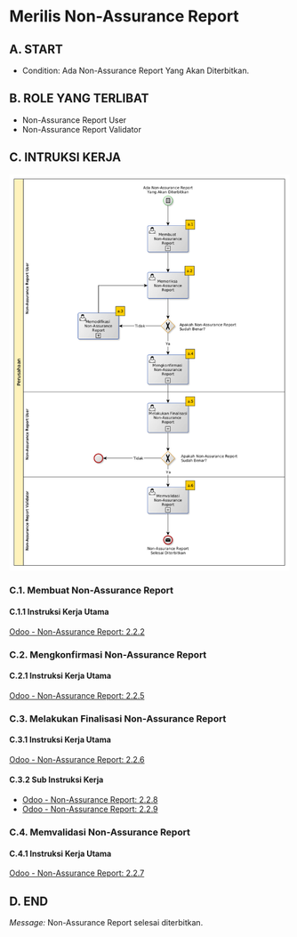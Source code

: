 # Merilis Non-Assurance Report

## A. START

* Condition: Ada Non-Assurance Report Yang Akan Diterbitkan.

## B. ROLE YANG TERLIBAT

* Non-Assurance Report User
* Non-Assurance Report Validator

## C. INTRUKSI KERJA

![](../img/sop/sop-merilis-non-assurance-report.png)

### C.1. Membuat Non-Assurance Report

#### C.1.1 Instruksi Kerja Utama

[Odoo - Non-Assurance Report: 2.2.2](../transaksi/non-assurance-report/membuat.md)

### C.2. Mengkonfirmasi Non-Assurance Report

#### C.2.1 Instruksi Kerja Utama

[Odoo - Non-Assurance Report: 2.2.5](../transaksi/non-assurance-report/mengkonfirmasi.md)

### C.3. Melakukan Finalisasi Non-Assurance Report

#### C.3.1 Instruksi Kerja Utama

[Odoo - Non-Assurance Report: 2.2.6](../transaksi/non-assurance-report/melakukan-finalisasi.md)

#### C.3.2 Sub Instruksi Kerja

* [Odoo - Non-Assurance Report: 2.2.8](../transaksi/non-assurance-report/memilih-jawaban-qualitative.md)
* [Odoo - Non-Assurance Report: 2.2.9](../transaksi/non-assurance-report/mengisi-jawaban-quantitative.md)

### C.4. Memvalidasi Non-Assurance Report

#### C.4.1 Instruksi Kerja Utama

[Odoo - Non-Assurance Report: 2.2.7](../transaksi/non-assurance-report/memvalidasi.md)

## D. END

*Message:* Non-Assurance Report selesai diterbitkan.
